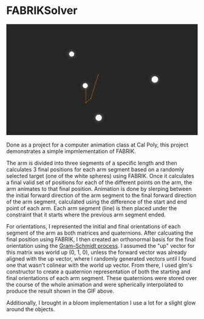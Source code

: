# FABRIKSolver
![GIF of FABRIK Solver](https://github.com/johnmanardiii/FABRIKSolver/blob/main/images/fabrik.gif?raw=true)

Done as a project for a computer animation class at Cal Poly, this project demonstrates a simple impmlementation of FABRIK.

The arm is divided into three segments of a specific length and then calculates 3 final positions for each arm segment based on a randomly selected target (one of the white spheres) using FABRIK. Once it calculates a final valid set of positions for each of the different points on the arm, the arm animates to that final position. Animation is done by slerping between the initial forward direction of the arm segment to the final forward direction of the arm segment, calculated using the difference of the start and end point of each arm. Each arm segment (line) is then placed under the constraint that it starts where the previous arm segment ended.

For orientations, I represented the initial and final orientations of each segment of the arm as both matrices and quaternions. After calcuating the final position using FABRIK, I then created an orthonormal basis for the final orientation using the [Gram–Schmidt process](https://en.wikipedia.org/wiki/Gram%E2%80%93Schmidt_process). I assumed the "up" vector for this matrix was world up (0, 1, 0), unless the forward vector was already aligned with the up vector, where I randomly generated vectors until I found one that wasn't colinear with the world up vector. From there, I used glm's constructor to create a quaternion representation of both the starting and final orientations of each arm segment. These quaternions were stored over the course of the whole animation and were spherically interpolated to produce the result shown in the GIF above.

Additionally, I brought in a bloom implementation I use a lot for a slight glow around the objects.
